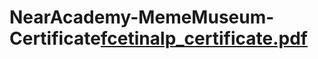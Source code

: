 # NearAcademy-MemeMuseum-Certificate[fcetinalp_certificate.pdf](https://github.com/furkancetinalp/NearAcademy-MemeMuseum-Certificate/files/8474454/fcetinalp_certificate.pdf)

